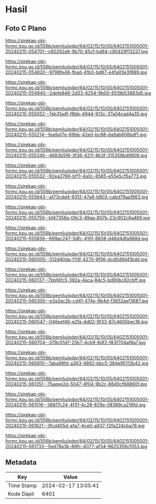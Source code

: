 # Hasil

## Foto C Plano

https://sirekap-obj-formc.kpu.go.id/556b/pemilu/pdpr/64/02/15/10/05/6402151005001-20240215-054701--c60262a8-9b70-45cf-bd84-c80429f13237.jpg

https://sirekap-obj-formc.kpu.go.id/556b/pemilu/pdpr/64/02/15/10/05/6402151005001-20240215-054820--9798fe48-fbad-41b3-bd87-e4fa93e3f889.jpg

https://sirekap-obj-formc.kpu.go.id/556b/pemilu/pdpr/64/02/15/10/05/6402151005001-20240215-054940--2defe846-2d33-4254-9b00-6519b53883d5.jpg

https://sirekap-obj-formc.kpu.go.id/556b/pemilu/pdpr/64/02/15/10/05/6402151005001-20240215-055052--7eb31adf-f8bb-4944-913c-37a04cad4a35.jpg

https://sirekap-obj-formc.kpu.go.id/556b/pemilu/pdpr/64/02/15/10/05/6402151005001-20240215-055214--fea9a17e-69bb-42e0-bc88-da9ab606bdf1.jpg

https://sirekap-obj-formc.kpu.go.id/556b/pemilu/pdpr/64/02/15/10/05/6402151005001-20240215-055345--4683b5f6-3f36-4211-8b3f-315358bd9809.jpg

https://sirekap-obj-formc.kpu.go.id/556b/pemilu/pdpr/64/02/15/10/05/6402151005001-20240215-055532--92ea2766-bf11-4a0c-8585-e55e5cf5a773.jpg

https://sirekap-obj-formc.kpu.go.id/556b/pemilu/pdpr/64/02/15/10/05/6402151005001-20240215-055643--a173cdd4-9312-47a8-b803-cabd79aa1863.jpg

https://sirekap-obj-formc.kpu.go.id/556b/pemilu/pdpr/64/02/15/10/05/6402151005001-20240215-055750--bf47358a-09c3-49aa-807b-23c902c6a469.jpg

https://sirekap-obj-formc.kpu.go.id/556b/pemilu/pdpr/64/02/15/10/05/6402151005001-20240215-055856--699ac247-5dfc-410f-8838-d46d4dfa988d.jpg

https://sirekap-obj-formc.kpu.go.id/556b/pemilu/pdpr/64/02/15/10/05/6402151005001-20240215-060005--312d40da-f7df-4270-9f56-dcd0d9d41bdd.jpg

https://sirekap-obj-formc.kpu.go.id/556b/pemilu/pdpr/64/02/15/10/05/6402151005001-20240215-060137--7bbf4fc5-392a-4aca-84c5-bd90bc82cbff.jpg

https://sirekap-obj-formc.kpu.go.id/556b/pemilu/pdpr/64/02/15/10/05/6402151005001-20240215-060300--e3a3ac2b-cd41-474e-9b4d-f3652aef3687.jpg

https://sirekap-obj-formc.kpu.go.id/556b/pemilu/pdpr/64/02/15/10/05/6402151005001-20240215-060547--046eef46-e2fa-4d02-9f33-87c4605bec18.jpg

https://sirekap-obj-formc.kpu.go.id/556b/pemilu/pdpr/64/02/15/10/05/6402151005001-20240215-060704--379c01d7-25b7-4cb9-8df2-f83f704af8a7.jpg

https://sirekap-obj-formc.kpu.go.id/556b/pemilu/pdpr/64/02/15/10/05/6402151005001-20240215-060810--7aba99fd-a363-4892-bbc5-384e95113b42.jpg

https://sirekap-obj-formc.kpu.go.id/556b/pemilu/pdpr/64/02/15/10/05/6402151005001-20240215-061351--75aeee2d-5047-4f04-9b2c-86d0cf68860f.jpg

https://sirekap-obj-formc.kpu.go.id/556b/pemilu/pdpr/64/02/15/10/05/6402151005001-20240215-061516--39817c24-4f31-4c28-829e-08369ca216fd.jpg

https://sirekap-obj-formc.kpu.go.id/556b/pemilu/pdpr/64/02/15/10/05/6402151005001-20240215-061621--3fcd405d-afa7-4ce0-a937-f2fa224cba78.jpg

https://sirekap-obj-formc.kpu.go.id/556b/pemilu/pdpr/64/02/15/10/05/6402151005001-20240215-061733--5ed78a3b-89fc-4077-af34-9625359cf053.jpg


## Metadata

| Key        | Value               |
| ---------- | ------------------- |
| Time Stamp | 2024-02-17 13:05:41 |
| Kode Dapil | 6401                |



